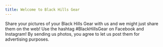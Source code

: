 ```yaml
---
title: Welcome to Black Hills Gear
---
```

Share your pictures of your Black Hills Gear with us and we might just share them on the web! Use the hashtag #BlackHillsGear on Facebook and Instagram! By sending us photos, you agree to let us post them for advertising purposes.